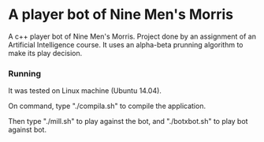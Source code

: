 # A player bot of Nine Men's Morris

A c++ player bot of Nine Men's Morris. Project done by an assignment of an Artificial Intelligence course.
It uses an alpha-beta prunning algorithm to make its play decision.

### Running ###

It was tested on Linux machine (Ubuntu 14.04). 

On command, type "./compila.sh" to compile the application.

Then type "./mill.sh" to play against the bot, and "./botxbot.sh" to play bot against bot.


